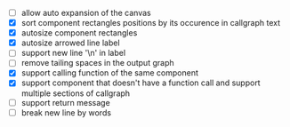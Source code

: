- [ ] allow auto expansion of the canvas
- [x] sort component rectangles positions by its occurence in callgraph text
- [x] autosize component rectangles
- [x] autosize arrowed line label
- [ ] support new line '\n' in label
- [ ] remove tailing spaces in the output graph
- [x] support calling function of the same component
- [x] support component that doesn't have a function call and support multiple sections of callgraph
- [ ] support return message
- [ ] break new line by words
